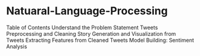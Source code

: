 # Natuaral-Language-Processing
Table of Contents
Understand the Problem Statement
Tweets Preprocessing and Cleaning
Story Generation and Visualization from Tweets
Extracting Features from Cleaned Tweets
Model Building: Sentiment Analysis

